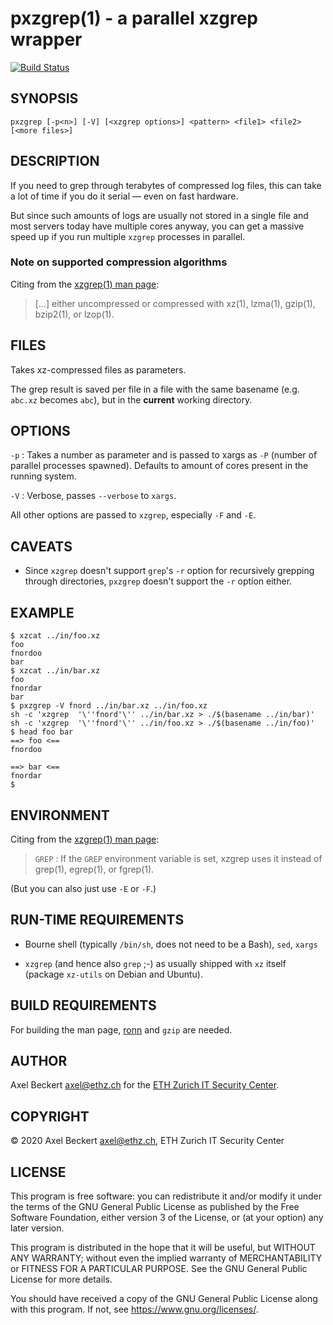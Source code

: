 pxzgrep(1) - a parallel xzgrep wrapper
======================================

[![Build Status](https://travis-ci.org/ETHZ-IT-SeC/pxzgrep.svg?branch=master)](https://travis-ci.org/ETHZ-IT-SeC/pxzgrep)

SYNOPSIS
--------

```
pxzgrep [-p<n>] [-V] [<xzgrep options>] <pattern> <file1> <file2> [<more files>]
```


DESCRIPTION
-----------

If you need to grep through terabytes of compressed log files, this
can take a lot of time if you do it serial — even on fast hardware.

But since such amounts of logs are usually not stored in a single file
and most servers today have multiple cores anyway, you can get a
massive speed up if you run multiple `xzgrep` processes in parallel.

### Note on supported compression algorithms

Citing from the [xzgrep(1) man page](https://linux.die.net/man/1/xzgrep):

> […] either uncompressed or compressed with xz(1), lzma(1), gzip(1),
> bzip2(1), or lzop(1).


FILES
-----

Takes xz-compressed files as parameters.

The grep result is saved per file in a file with the same basename
(e.g. `abc.xz` becomes `abc`), but in the __current__ working directory.


OPTIONS
-------

`-p`
: Takes a number as parameter and is passed to xargs as `-P` (number
  of parallel processes spawned). Defaults to amount of cores
  present in the running system.

`-V`
: Verbose, passes `--verbose` to `xargs`.

All other options are passed to `xzgrep`, especially `-F` and `-E`.


CAVEATS
-------

* Since `xzgrep` doesn't support `grep`'s `-r` option for recursively
  grepping through directories, `pxzgrep` doesn't support the `-r`
  option either.


EXAMPLE
-------

    $ xzcat ../in/foo.xz
    foo
    fnordoo
    bar
    $ xzcat ../in/bar.xz
    foo
    fnordar
    bar
    $ pxzgrep -V fnord ../in/bar.xz ../in/foo.xz
    sh -c 'xzgrep  '\''fnord'\'' ../in/bar.xz > ./$(basename ../in/bar)' 
    sh -c 'xzgrep  '\''fnord'\'' ../in/foo.xz > ./$(basename ../in/foo)' 
    $ head foo bar
    ==> foo <==
    fnordoo
    
    ==> bar <==
    fnordar
    $


ENVIRONMENT
-----------

Citing from the [xzgrep(1) man page](https://linux.die.net/man/1/xzgrep):

> `GREP`
> : If the `GREP` environment variable is set, xzgrep uses it instead
>   of grep(1), egrep(1), or fgrep(1).

(But you can also just use `-E` or `-F`.)


RUN-TIME REQUIREMENTS
---------------------

* Bourne shell (typically `/bin/sh`, does not need to be a Bash),
  `sed`, `xargs`

* `xzgrep` (and hence also `grep` ;-) as usually shipped with `xz`
  itself (package `xz-utils` on Debian and Ubuntu).


BUILD REQUIREMENTS
------------------

For building the man page, [ronn](https://github.com/apjanke/ronn-ng)
and `gzip` are needed.


AUTHOR
------

Axel Beckert <axel@ethz.ch> for the [ETH Zurich IT Security
Center](http://www.security.ethz.ch/).


COPYRIGHT
---------

© 2020 Axel Beckert <axel@ethz.ch>, ETH Zurich IT Security Center


LICENSE
-------

This program is free software: you can redistribute it and/or modify
it under the terms of the GNU General Public License as published by
the Free Software Foundation, either version 3 of the License, or (at
your option) any later version.

This program is distributed in the hope that it will be useful, but
WITHOUT ANY WARRANTY; without even the implied warranty of
MERCHANTABILITY or FITNESS FOR A PARTICULAR PURPOSE.  See the GNU
General Public License for more details.

You should have received a copy of the GNU General Public License
along with this program.  If not, see <https://www.gnu.org/licenses/>.
